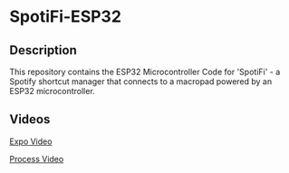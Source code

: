 # SpotiFi-ESP32

## Description
This repository contains the ESP32 Microcontroller Code for 'SpotiFi' - a Spotify shortcut manager that connects to a macropad powered by an ESP32 microcontroller.


## Videos
[Expo Video](https://youtu.be/89FLSFPgSok)

[Process Video](https://youtu.be/UjFAnWDWEZ0)
